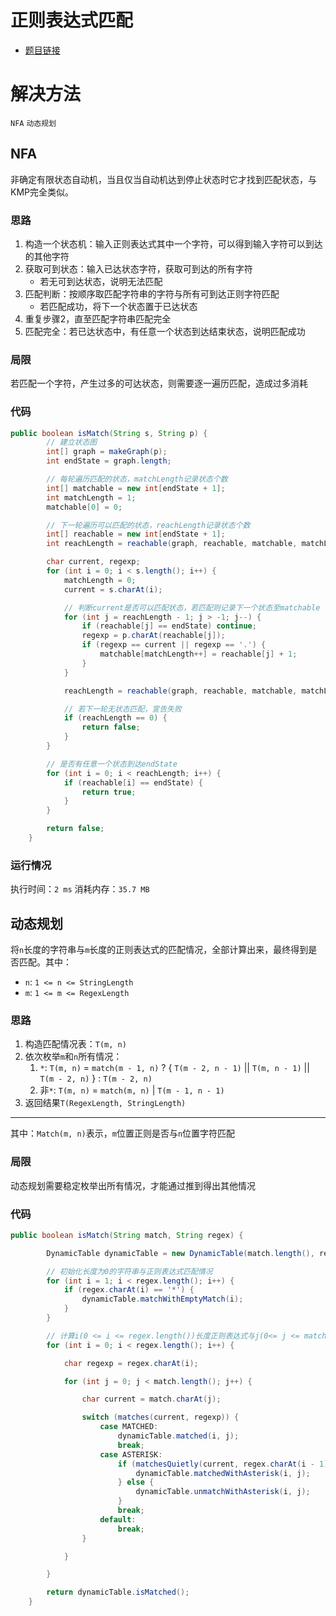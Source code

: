正则表达式匹配
======================

- [题目链接](https://leetcode-cn.com/problems/regular-expression-matching/)

# 解决方法

`NFA` `动态规划`

## NFA

非确定有限状态自动机，当且仅当自动机达到停止状态时它才找到匹配状态，与KMP完全类似。

### 思路

1. 构造一个状态机：输入正则表达式其中一个字符，可以得到输入字符可以到达的其他字符
2. 获取可到状态：输入已达状态字符，获取可到达的所有字符
    - 若无可到达状态，说明无法匹配
3. 匹配判断：按顺序取匹配字符串的字符与所有可到达正则字符匹配
    - 若匹配成功，将下一个状态置于已达状态
4. 重复步骤2，直至匹配字符串匹配完全
5. 匹配完全：若已达状态中，有任意一个状态到达结束状态，说明匹配成功


### 局限

若匹配一个字符，产生过多的可达状态，则需要逐一遍历匹配，造成过多消耗


### 代码

```java
public boolean isMatch(String s, String p) {
        // 建立状态图
        int[] graph = makeGraph(p);
        int endState = graph.length;

        // 每轮遍历匹配的状态，matchLength记录状态个数
        int[] matchable = new int[endState + 1];
        int matchLength = 1;
        matchable[0] = 0;

        // 下一轮遍历可以匹配的状态，reachLength记录状态个数
        int[] reachable = new int[endState + 1];
        int reachLength = reachable(graph, reachable, matchable, matchLength);

        char current, regexp;
        for (int i = 0; i < s.length(); i++) {
            matchLength = 0;
            current = s.charAt(i);

            // 判断current是否可以匹配状态，若匹配则记录下一个状态至matchable
            for (int j = reachLength - 1; j > -1; j--) {
                if (reachable[j] == endState) continue;
                regexp = p.charAt(reachable[j]);
                if (regexp == current || regexp == '.') {
                    matchable[matchLength++] = reachable[j] + 1;
                }
            }

            reachLength = reachable(graph, reachable, matchable, matchLength);

            // 若下一轮无状态匹配，宣告失败
            if (reachLength == 0) {
                return false;
            }
        }

        // 是否有任意一个状态到达endState
        for (int i = 0; i < reachLength; i++) {
            if (reachable[i] == endState) {
                return true;
            }
        }

        return false;
    }
```

### 运行情况
执行时间：`2 ms`
消耗内存：`35.7 MB`

## 动态规划
将`n`长度的字符串与`m`长度的正则表达式的匹配情况，全部计算出来，最终得到是否匹配。其中：
- `n`: ```1 <= n <= StringLength```
- `m`: ```1 <= m <= RegexLength```

### 思路
1. 构造匹配情况表：`T(m, n)`
2. 依次枚举`m`和`n`所有情况：
    1. `*`: `T(m, n)` = `match(m - 1, n)` ? { `T(m - 2, n - 1)` || `T(m, n - 1)` || `T(m - 2, n)` } : `T(m - 2, n)`
    2. 非`*`: `T(m, n)` = `match(m, n)` | `T(m - 1, n - 1)`
3. 返回结果`T(RegexLength, StringLength)`


-------
其中：`Match(m, n)`表示，`m`位置正则是否与`n`位置字符匹配

### 局限

动态规划需要稳定枚举出所有情况，才能通过推到得出其他情况

### 代码
```java
public boolean isMatch(String match, String regex) {

        DynamicTable dynamicTable = new DynamicTable(match.length(), regex.length());

        // 初始化长度为0的字符串与正则表达式匹配情况
        for (int i = 1; i < regex.length(); i++) {
            if (regex.charAt(i) == '*') {
                dynamicTable.matchWithEmptyMatch(i);
            }
        }

        // 计算i(0 <= i <= regex.length())长度正则表达式与j(0<= j <= match.length())长度字符串的匹配情况
        for (int i = 0; i < regex.length(); i++) {

            char regexp = regex.charAt(i);

            for (int j = 0; j < match.length(); j++) {

                char current = match.charAt(j);

                switch (matches(current, regexp)) {
                    case MATCHED:
                        dynamicTable.matched(i, j);
                        break;
                    case ASTERISK:
                        if (matchesQuietly(current, regex.charAt(i - 1)) == MatchedState.MATCHED) {
                            dynamicTable.matchedWithAsterisk(i, j);
                        } else {
                            dynamicTable.unmatchWithAsterisk(i, j);
                        }
                        break;
                    default:
                        break;
                }

            }

        }

        return dynamicTable.isMatched();
    }
```